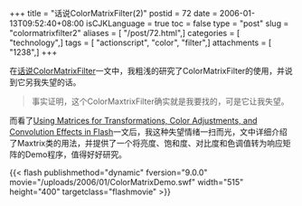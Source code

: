+++
title = "话说ColorMatrixFilter(2)"
postid = 72
date = 2006-01-13T09:52:40+08:00
isCJKLanguage = true
toc = false
type = "post"
slug = "colormatrixfilter2"
aliases = [ "/post/72.html",]
categories = [ "technology",]
tags = [ "actionscript", "color", "filter",]
attachments = [ "1238",]
+++


在[话说ColorMatrixFilter](https://blog.zengrong.net/post/66.html)一文中，我粗浅的研究了ColorMatrixFilter的使用，并说到它另我失望的话。

> 事实证明，这个ColorMaxtrixFilter确实就是我要找的，可是它让我失望。

而看了[Using Matrices for Transformations, Color Adjustments, and Convolution Effects in Flash](http://www.macromedia.com/devnet/flash/articles/matrix_transformations_04.html)一文后，我这种失望情绪一扫而光，文中详细介绍了Maxtrix类的用法，并提供了一个将亮度、饱和度、对比度和色调值转为响应矩阵的Demo程序，值得好好研究。

{{< flash publishmethod="dynamic" fversion="9.0.0" movie="/uploads/2006/01/ColorMatrixDemo.swf" width="515" height="400" targetclass="flashmovie" >}}

